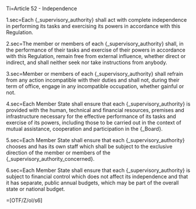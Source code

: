 Ti=Article 52 - Independence

1.sec=Each {_supervisory_authority} shall act with complete independence in performing its tasks and exercising its powers in accordance with this Regulation.

2.sec=The member or members of each {_supervisory_authority} shall, in the performance of their tasks and exercise of their powers in accordance with this Regulation, remain free from external influence, whether direct or indirect, and shall neither seek nor take instructions from anybody.

3.sec=Member or members of each {_supervisory_authority} shall refrain from any action incompatible with their duties and shall not, during their term of office, engage in any incompatible occupation, whether gainful or not.

4.sec=Each Member State shall ensure that each {_supervisory_authority} is provided with the human, technical and financial resources, premises and infrastructure necessary for the effective performance of its tasks and exercise of its powers, including those to be carried out in the context of mutual assistance, cooperation and participation in the {_Board}.

5.sec=Each Member State shall ensure that each {_supervisory_authority} chooses and has its own staff which shall be subject to the exclusive direction of the member or members of the {_supervisory_authority_concerned}.

6.sec=Each Member State shall ensure that each {_supervisory_authority} is subject to financial control which does not affect its independence and that it has separate, public annual budgets, which may be part of the overall state or national budget.

=[OTF/Z/ol/s6]

